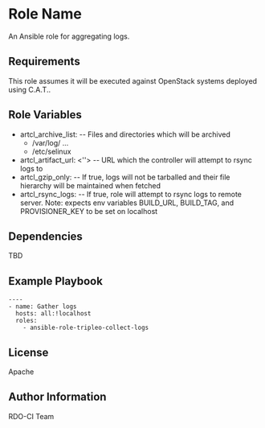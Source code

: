 Role Name
=========

An Ansible role for aggregating logs.

Requirements
------------

This role assumes it will be executed against OpenStack systems deployed using
C.A.T..

Role Variables
--------------

* artcl_archive_list: -- Files and directories which will be archived
  - /var/log/
    ...
  - /etc/selinux
* artcl_artifact_url: <''> -- URL which the controller will attempt to rsync logs to
* artcl_gzip_only: <false>  -- If true, logs will not be tarballed and their file hierarchy will be maintained when fetched
* artcl_rsync_logs: <false> -- If true, role will attempt to rsync logs to remote server. Note: expects env variables BUILD_URL, BUILD_TAG, and PROVISIONER_KEY to be set on localhost

Dependencies
------------

TBD

Example Playbook
----------------

    ----
    - name: Gather logs
      hosts: all:!localhost
      roles:
        - ansible-role-tripleo-collect-logs

License
-------

Apache

Author Information
------------------

RDO-CI Team